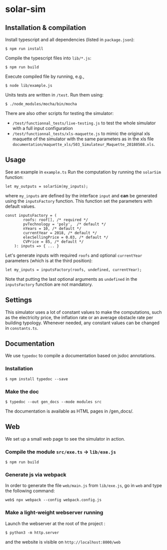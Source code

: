 # solar-sim

## Installation & compilation

Install typescript and all dependencies (listed in `package.json`):

```
$ npm run install
```

Compile the typescript files into `lib/*.js`:

```
$ npm run build
```

Execute compiled file by running, e.g.,

```
$ node lib/example.js
```

Units tests are written in `/test`. Run them using:

```
$ ./node_modules/mocha/bin/mocha
```

There are also other scripts for testing the simulator:

* `/test/functionnal_tests/live-testing.js` to test the whole simulator with a full input configuration
* `/test/functionnal_tests/xls-maquette.js` to mimic the original xls maquette of the simulator with the same parameters as in the xls file `documentation/maquette_xls/503_Simulateur_Maquette_20180508.xls`.

## Usage

See an example in `example.ts` Run the computation by running the `solarSim` function:

```
let my_outputs = solarSim(my_inputs);
```

where `my_inputs` are defined by the interface `input` and **can** be generated using the `inputsFactory` function. This function set the parameters with default values.  

```
const inputsFactory = (
        roofs: roof[], /* required */
        pvTechnology = 'poly',  /* default */
        nYears = 10, /* default */
        currentYear = 2018, /* default */
        elecSellingPrice = 0.03, /* default */
        CVPrice = 85, /* default */
    ): inputs => { ... }
```

Let's generate inputs with required `roofs` and optional `currentYear` parameters (which is at the third position):

```
let my_inputs = inputsFactory(roofs, undefined, currentYear);
```

Note that putting the last optional arguments as `undefined` in the `inputsFactory` function are not mandatory.  

## Settings

This simulator uses a lot of constant values to make the computations, such as the electricity price, the inflation rate or an average obstacle rate per building typology. Whenever needed, any constant values can be changed in `constants.ts`.

## Documentation

We use `typedoc` to compile a documentation based on jsdoc annotations.

### Installation
```
$ npm install typedoc --save
```

### Make the doc
```
$ typedoc --out gen_docs --mode modules src
```

The documentation is available as HTML pages in /gen_docs/.

## Web

We set up a small web page to see the simulator in action.

### Compile the module `src/exe.ts` -> `lib/exe.js`

```
$ npm run build
```

### Generate js via webpack

In order to generate the file `web/main.js` from `lib/exe.js`, go in `web` and type the following command:

```
web$ npx webpack --config webpack.config.js
```

### Make a light-weight webserver running

Launch the webserver at the root of the project :

```
$ python3 -m http.server
```

and the website is visible on  `http://localhost:8000/web`
